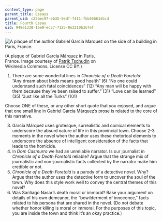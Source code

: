 ```yaml
---
content_type: page
parent_title: Essays
parent_uid: c25bec97-eb35-9edf-7411-fbb08661dbcd
title: Fourth Essay
uid: 948e1338-15e9-ec57-7125-0e2210b367ef
---
```


![A plaque of the author Gabriel Garcia Marquez on the side of a building in Paris, France.](BASEURL_PLACEHOLDER/resources/mit21l-019s17_ggmplaque)  

(A plaque of Gabriel García Márquez in Paris,  
France. Image courtesy of [Patrik Tschudin](https://upload.wikimedia.org/wikipedia/commons/1/17/Gabriel_Garc%C3%ADa_M%C3%A1rquez_plaque_-_Rue_Cujas%2C_Paris_5.jpg) on  
Wikimedia Commons. License CC BY.)

1.  There are some wonderful lines in _Chronicle of a Death Foretold_:  
    “Any dream about birds means good health” (6) “No one could understand such fatal coincidences” (12) “Any man will be happy with them because they’ve been raised to suffer.” (31) “Love can be learned” (35) “Just like all the Turks” (101)

Choose ONE of these, or any other short quote that you enjoyed, and argue that one small line in Gabriel García Márquez’s prose is related to the core of this narrative.

3.  García Márquez uses grotesque, surrealistic and comical elements to underscore the absurd nature of life in this provincial town. Choose 2-3 moments in the novel when the author uses these rhetorical elements to underscore the absence of intelligent consideration of the facts that leads to the homicide.
4.  In _Dom Casmurro_ we had an unreliable narrator. Is our journalist in _Chronicle of a Death Foretold_ reliable? Argue that the strange mix of journalistic and non-journalistic facts collected by the narrator make him credible or not.
5.  _Chronicle of a Death Foretold_ is a parody of a detective novel. Why? Argue that the author uses the detective form to uncover the soul of the town. Why does this style work well to convey the central themes of this novel?
6.  Was Santiago Nasar’s death moral or immoral? Base your argument on details of his own demeanor, the “bewilderment of innocence,” facts related to his persona that are shared in the novel. (Do not debate whether honor killing is moral or immoral. For the purposes of this topic, you are inside the town and think it’s an okay practice.)